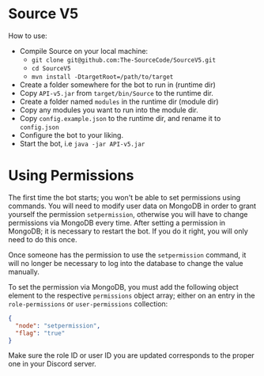 # Source V5

How to use:

* Compile Source on your local machine:
  - `git clone git@github.com:The-SourceCode/SourceV5.git`
  - `cd SourceV5`
  - `mvn install -DtargetRoot=/path/to/target`
* Create a folder somewhere for the bot to run in (runtime dir)
* Copy `API-v5.jar` from `target/bin/Source` to the runtime dir.
* Create a folder named `modules` in the runtime dir (module dir)
* Copy any modules you want to run into the module dir. 
* Copy `config.example.json` to the runtime dir, and rename it to `config.json`
* Configure the bot to your liking.
* Start the bot, i.e `java -jar API-v5.jar`

# Using Permissions
The first time the bot starts; you won't be able to set permissions using commands.
You will need to modify user data on MongoDB in order to grant yourself the permission `setpermission`, otherwise you will have to change permissions via MongoDB every time.
After setting a permission in MongoDB; it is necessary to restart the bot. If you do it right, you will only need to do this once.

Once someone has the permission to use the `setpermission` command, it will no longer be necessary to log into the database to change the value manually.

To set the permission via MongoDB, you must add the following object element to the respective `permissions` object array; either on an entry in the `role-permissions` or `user-permissions` collection:
```json
{
  "node": "setpermission",
  "flag": "true"
}
```

Make sure the role ID or user ID you are updated corresponds to the proper one in your Discord server.

   